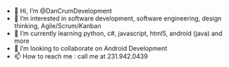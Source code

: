 - 👋 Hi, I’m @DanCrumDevelopment
- 👀 I’m interested in software development, software engineering, design thinking, Agile/Scrum/Kanban
- 🌱 I’m currently learning python, c#, javascript, html5, android (java) and more 
- 💞️ I’m looking to collaborate on Android Development
- 📫 How to reach me : call me at 231.942.0439

<!---
DanCrumDevelopment/DanCrumDevelopment is a ✨ special ✨ repository because its `README.md` (this file) appears on your GitHub profile.
You can click the Preview link to take a look at your changes.
--->
